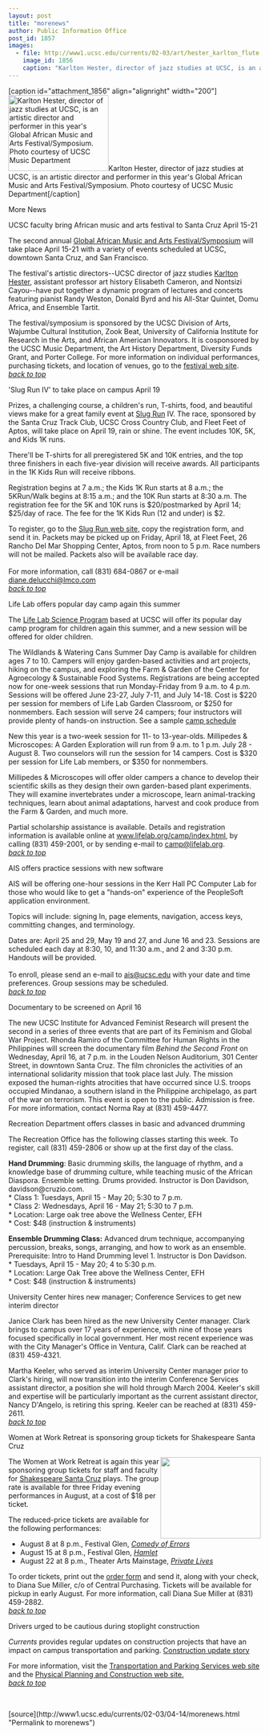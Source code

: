 ```yaml
---
layout: post
title: "morenews"
author: Public Information Office
post_id: 1857
images:
  - file: http://www1.ucsc.edu/currents/02-03/art/hester_karlton_flute.200.gif
    image_id: 1856
    caption: "Karlton Hester, director of jazz studies at UCSC, is an artistic director and performer in this year's Global African Music and Arts Festival/Symposium. Photo courtesy of UCSC Music Department"
---
```


[caption id="attachment_1856" align="alignright" width="200"]<a href="http://localhost/mysite/wp-content/uploads/2003/04/hester_karlton_flute.200.gif"><img class="size-full wp-image-1856" src="http://localhost/mysite/wp-content/uploads/2003/04/hester_karlton_flute.200.gif" alt="Karlton Hester, director of jazz studies at UCSC, is an artistic director and performer in this year's Global African Music and Arts Festival/Symposium. Photo courtesy of UCSC Music Department" width="200" height="151" /></a>Karlton Hester, director of jazz studies at UCSC, is an artistic director and performer in this year's Global African Music and Arts Festival/Symposium. Photo courtesy of UCSC Music Department[/caption]
<p class="pagehead">
  More News
</p>
<p>
  <span class="sectionhead"><a name="music" id="music"></a>UCSC faculty bring African music and arts festival to Santa Cruz April 15-21</span><br>
</p>
<p>
  The second annual <a href="http://arts.ucsc.edu/IGAMA/3%20-%20Festival/a-Intro_set.html">Global African Music and Arts Festival/Symposium</a> will take place April 15-21 with a variety of events scheduled at UCSC, downtown Santa Cruz, and San Francisco.
</p>
<p>
  The festival's artistic directors--UCSC director of jazz studies <a href="http://arts.ucsc.edu/faculty/Hester/index.html#Bio">Karlton Hester,</a> assistant professor art history Elisabeth Cameron, and Nontsizi Cayou--have put together a dynamic program of lectures and concerts featuring pianist Randy Weston, Donald Byrd and his All-Star Quintet, Domu Africa, and Ensemble Tartit.
</p>
<p>
  The festival/symposium is sponsored by the UCSC Division of Arts, Wajumbe Cultural Institution, Zook Beat, University of California Institute for Research in the Arts, and African American Innovators. It is cosponsored by the UCSC Music Department, the Art History Department, Diversity Funds Grant, and Porter College. For more information on individual performances, purchasing tickets, and location of venues, go to the <a href="http://arts.ucsc.edu/IGAMA/3%20-%20Festival/a-Intro_set.html">festival web site</a>.<br>
  <a href="#music"><i>back to top</i></a><br>
</p>
<p class="sectionhead">
  <a name="run" id="run"></a>'Slug Run IV' to take place on campus April 19<br>
</p>
<p>
  Prizes, a challenging course, a children's run, T-shirts, food, and beautiful views make for a great family event at <a href="http://www.sctc.runners.net/slugrun/">Slug Run</a> IV. The race, sponsored by the Santa Cruz Track Club, UCSC Cross Country Club, and Fleet Feet of Aptos, will take place on April 19, rain or shine. The event includes 10K, 5K, and Kids 1K runs.
</p>
<p>
  There'll be T-shirts for all preregistered 5K and 10K entries, and the top three finishers in each five-year division will receive awards. All participants in the 1K Kids Run will receive ribbons.
</p>
<p>
  Registration begins at 7 a.m.; the Kids 1K Run starts at 8 a.m.; the<br>
  5KRun/Walk begins at 8:15 a.m.; and the 10K Run starts at 8:30 a.m. The registration fee for the 5K and 10K runs is $20/postmarked by April 14; $25/day of race. The fee for the 1K Kids Run (12 and under) is $2.
</p>
<p>
  To register, go to the <a href="http://www.sctc.runners.net/slugrun/">Slug Run web site,</a> copy the registration form, and send it in. Packets may be picked up on Friday, April 18, at Fleet Feet, 26 Rancho Del Mar Shopping Center, Aptos, from noon to 5 p.m. Race numbers will not be mailed. Packets also will be available race day.<br>
  <br>
  For more information, call (831) 684-0867 or e-mail <a href="mailto:diane.delucchi@lmco.com">diane.delucchi@lmco.com</a><br>
  <a href="#music"><i>back to top</i></a>
</p>
<p class="sectionhead">
  <a name="day_camp" id="day_camp"></a>Life Lab offers popular day camp again this summer
</p>
<p>
  The <a href="http://www.lifelab.org">Life Lab Science Program</a> based at UCSC will offer its popular day camp program for children again this summer, and a new session will be offered for older children.<br>
</p>
<p>
  The Wildlands &amp; Watering Cans Summer Day Camp is available for children ages 7 to 10. Campers will enjoy garden-based activities and art projects, hiking on the campus, and exploring the Farm &amp; Garden of the Center for Agroecology &amp; Sustainable Food Systems. Registrations are being accepted now for one-week sessions that run Monday-Friday from 9 a.m. to 4 p.m. Sessions will be offered June 23-27, July 7-11, and July 14-18. Cost is $220 per session for members of Life Lab Garden Classroom, or $250 for nonmembers. Each session will serve 24 campers; four instructors will provide plenty of hands-on instruction. See a sample <a href="http://www.lifelab.org/camp/index.html">camp schedule</a><br>
</p>
<p>
  New this year is a two-week session for 11- to 13-year-olds. Millipedes &amp; Microscopes: A Garden Exploration will run from 9 a.m. to 1 p.m. July 28 - August 8. Two counselors will run the session for 14 campers. Cost is $320 per session for Life Lab members, or $350 for nonmembers.<br>
</p>
<p>
  Millipedes &amp; Microscopes will offer older campers a chance to develop their scientific skills as they design their own garden-based plant experiments. They will examine invertebrates under a microscope, learn animal-tracking techniques, learn about animal adaptations, harvest and cook produce from the Farm &amp; Garden, and much more.<br>
</p>
<p>
  Partial scholarship assistance is available. Details and registration information is available online at <a href="http://www.lifelab.org/camp/index.html">www.lifelab.org/camp/index.html</a>, by calling (831) 459-2001, or by sending e-mail to <a href="mailto:camp@lifelab.org">camp@lifelab.org</a>.<br>
  <a href="#music"><i>back to top</i></a>
</p>
<p class="sectionhead">
  <a name="practice" id="practice"></a>AIS offers practice sessions with new software
</p>
<p>
  AIS will be offering one-hour sessions in the Kerr Hall PC Computer Lab for those who would like to get a "hands-on" experience of the PeopleSoft application environment.
</p>
<p>
  Topics will include: signing In, page elements, navigation, access keys, committing changes, and terminology.<br>
</p>
<p>
  Dates are: April 25 and 29, May 19 and 27, and June 16 and 23. Sessions are scheduled each day at 8:30, 10, and 11:30 a.m., and 2 and 3:30 p.m. Handouts will be provided.<br>
  <br>
  To enroll, please send an e-mail to <a href="mailto:ais@ucsc.edu">ais@ucsc.edu</a> with your date and time preferences. Group sessions may be scheduled.<br>
  <a href="#music"><i>back to top</i></a>
</p>
<p class="sectionhead">
  <a name="documentary" id="documentary"></a>Documentary to be screened on April 16
</p>
<p>
  The new UCSC Institute for Advanced Feminist Research will present the second in a series of three events that are part of its Feminism and Global War Project. Rhonda Ramiro of the Committee for Human Rights in the Philippines will screen the documentary film <i>Behind the Second Front</i> on Wednesday, April 16, at 7 p.m. in the Louden Nelson Auditorium, 301 Center Street, in downtown Santa Cruz. The film chronicles the activities of an international solidarity mission that took place last July. The mission exposed the human-rights atrocities that have occurred since U.S. troops occupied Mindanao, a southern island in the Philippine archipelago, as part of the war on terrorism. This event is open to the public. Admission is free. For more information, contact Norma Ray at (831) 459-4477.
</p>
<p class="sectionhead">
  <a name="drumming" id="drumming"></a>Recreation Department offers classes in basic and advanced drumming
</p>
<p>
  The Recreation Office has the following classes starting this week. To register, call (831) 459-2806 or show up at the first day of the class.
</p>
<p>
  <b>Hand Drumming</b>: Basic drumming skills, the language of rhythm, and a knowledge base of drumming culture, while teaching music of the African Diaspora. Ensemble setting. Drums provided. Instructor is Don Davidson, davidson@cruzio.com.<br>
  * Class 1: Tuesdays, April 15 - May 20; 5:30 to 7 p.m.<br>
  * Class 2: Wednesdays, April 16 - May 21; 5:30 to 7 p.m.<br>
  * Location: Large oak tree above the Wellness Center, EFH<br>
  * Cost: $48 (instruction &amp; instruments)
</p>
<p>
  <b>Ensemble Drumming Class:</b> Advanced drum technique, accompanying percussion, breaks, songs, arranging, and how to work as an ensemble. Prerequisite: Intro to Hand Drumming level 1. Instructor is Don Davidson.<br>
  * Tuesdays, April 15 - May 20; 4 to 5:30 p.m.<br>
  * Location: Large Oak Tree above the Wellness Center, EFH<br>
  * Cost: $48 (instruction &amp; instruments)
</p>
<p class="sectionhead">
  <a name="ucen" id="ucen"></a>University Center hires new manager; Conference Services to get new interim director
</p>
<p>
  Janice Clark has been hired as the new University Center manager. Clark brings to campus over 17 years of experience, with nine of those years focused specifically in local government. Her most recent experience was with the City Manager's Office in Ventura, Calif. Clark can be reached at (831) 459-4321.<br>
</p>
<p>
  Martha Keeler, who served as interim University Center manager prior to Clark's hiring, will now transition into the interim Conference Services assistant director, a position she will hold through March 2004. Keeler's skill and expertise will be particularly important as the current assistant director, Nancy D'Angelo, is retiring this spring. Keeler can be reached at (831) 459-2611.<br>
  <a href="#music"><i>back to top</i></a>
</p>
<p class="sectionhead">
  <a name="tickets" id="tickets"></a>Women at Work Retreat is sponsoring group tickets for Shakespeare Santa Cruz<br>
</p>
<p>
  <img align="right" height="162" src="../art/ss03season.200.jpg" width="200" alt="">The Women at Work Retreat is again this year sponsoring group tickets for staff and faculty for <a href="http://www.shakespearesantacruz.org/">Shakespeare Santa Cruz</a> plays. The group rate is available for three Friday evening performances in August, at a cost of $18 per ticket.
</p>
<p>
  The reduced-price tickets are available for the following performances:
</p>
<ul>
  <li>August 8 at 8 p.m., Festival Glen, <i><a href="http://www.shakespearesantacruz.org/summer03/comedy.shtml">Comedy of Errors</a><br></i>
  </li>
  <li>August 15 at 8 p.m., Festival Glen, <i><a href="http://www.shakespearesantacruz.org/summer03/hamlet.shtml">Hamlet</a><br></i>
  </li>
  <li>August 22 at 8 p.m., Theater Arts Mainstage, <i><a href="http://www.shakespearesantacruz.org/summer03/private.shtml">Private Lives</a></i>
  </li>
</ul>
<p>
  To order tickets, print out the <a href="order_form_w@w.html">order form</a> and send it, along with your check, to Diana Sue Miller, c/o of Central Purchasing. Tickets will be available for pickup in early August. For more information, call Diana Sue Miller at (831) 459-2882.<br>
  <a href="#music"><i>back to top</i></a> <a href="#joes"></a>
</p>
<p class="sectionhead">
  <a name="Construction" id="Construction"></a>Drivers urged to be cautious during stoplight construction
</p>
<p>
  <i>Currents</i> provides regular updates on construction projects that have an impact on campus transportation and parking. <a href="http://www.ucsc.edu/about/construction_plans.html">Construction update story</a>
</p>
<p>
  For more information, visit the <a href="http://www2.ucsc.edu/taps/">Transportation and Parking Services web site</a> and the <a href="http://www2.ucsc.edu/ppc/">Physical Planning and Construction web site.<br></a><a href="#music"><i>back to top</i></a>
</p>
<p>
  <br>
</p>
<p>

</p>
[source](http://www1.ucsc.edu/currents/02-03/04-14/morenews.html "Permalink to morenews")

